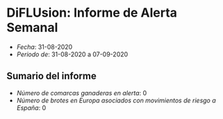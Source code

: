 # DiFLUsion: Informe de Alerta Semanal 

 - *Fecha*: 31-08-2020
 - *Periodo de*: 31-08-2020 a 07-09-2020

## Sumario del informe 
 - *Número de comarcas ganaderas en alerta*: 0
 - *Número de brotes en Europa asociados con movimientos de riesgo a España*: 0